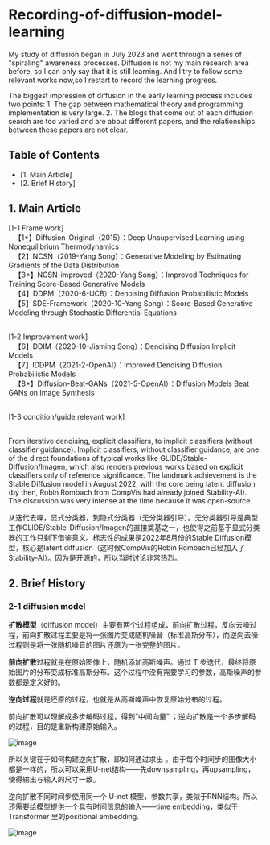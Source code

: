 # Recording-of-diffusion-model-learning
My study of diffusion began in July 2023 and went through a series of "spiraling" awareness processes. 
Diffusion is not my main research area before, so I can only say that it is still learning. And I try to follow some relevant works now,so I restart to record the learning progress.

The biggest impression of diffusion in the early learning process includes two points: 1. The gap between mathematical theory and programming implementation is very large. 2. The blogs that come out of each diffusion search are too varied and are about different papers, and the relationships between these papers are not clear.

## Table of Contents 
- [1. Main Article]
- [2. Brief History]


## 1. Main Article

[1-1 Frame work]<br>  
【1*】Diffusion-Original（2015）：Deep Unsupervised Learning using Nonequilibrium Thermodynamics<br>  
【2】NCSN（2019-Yang Song）：Generative Modeling by Estimating Gradients of the Data Distribution<br>  
【3*】NCSN-improved（2020-Yang Song）：Improved Techniques for Training Score-Based Generative Models<br>  
【4】DDPM（2020-6-UCB）：Denoising Diffusion Probabilistic Models<br>  
【5】SDE-Framework（2020-10-Yang Song）：Score-Based Generative Modeling through Stochastic Differential Equations<br>  

[1-2 Improvement work]<br>  
【6】DDIM（2020-10-Jiaming Song）：Denoising Diffusion Implicit Models<br>  
【7】IDDPM（2021-2-OpenAI）：Improved Denoising Diffusion Probabilistic Models<br>  
【8*】Diffusion-Beat-GANs（2021-5-OpenAI）：Diffusion Models Beat GANs on Image Synthesis<br>  

[1-3 condition/guide relevant work]<br>  

From iterative denoising, explicit classifiers, to implicit classifiers (without classifier guidance). Implicit classifiers, without classifier guidance, are one of the direct foundations of typical works like GLIDE/Stable-Diffusion/Imagen, which also renders previous works based on explicit classifiers only of reference significance. The landmark achievement is the Stable Diffusion model in August 2022, with the core being latent diffusion (by then, Robin Rombach from CompVis had already joined Stability-AI). The discussion was very intense at the time because it was open-source.

从迭代去噪，显式分类器，到隐式分类器（无分类器引导）。无分类器引导是典型工作GLIDE/Stable-Diffusion/Imagen的直接奠基之一，也使得之前基于显式分类器的工作只剩下借鉴意义。标志性的成果是2022年8月份的Stable Diffusion模型，核心是latent diffusion（这时候CompVis的Robin Rombach已经加入了Stability-AI）。因为是开源的，所以当时讨论非常热烈。

## 2. Brief History
### 2-1 diffusion model
**扩散模型**（diffusion model）主要有两个过程组成，前向扩散过程，反向去噪过程，前向扩散过程主要是将一张图片变成随机噪音（标准高斯分布），而逆向去噪过程则是将一张随机噪音的图片还原为一张完整的图片。

**前向扩散**过程就是在原始图像上，随机添加高斯噪声。通过 T 步迭代，最终将原始图片的分布变成标准高斯分布。这个过程中没有需要学习的参数，高斯噪声的参数都是定义好的。

**逆向过程**就是还原的过程，也就是从高斯噪声中恢复原始分布的过程。

前向扩散可以理解成多步编码过程，得到“中间向量”  ；逆向扩散是一个多步解码的过程，目的是重新构建原始输入。

![image](https://github.com/SoliveTech/Recording/assets/56882057/e2002360-a778-4df9-acb0-362e1ae16e22)

所以关键在于如何构建逆向扩散，即如何通过求出  。由于每个时间步的图像大小都是一样的，所以可以采用U-net结构——先downsampling，再upsampling，使得输出与输入的尺寸一致。

逆向扩散不同时间步使用同一个 U-net 模型，参数共享，类似于RNN结构。所以还需要给模型提供一个具有时间信息的输入——time embedding，类似于Transformer 里的positional embedding.

![image](https://github.com/SoliveTech/Recording/assets/56882057/8ef1e574-a8e9-46f0-9b3c-90893eee3efa)

